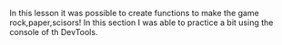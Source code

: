 In this lesson it was possible to create functions to make the game rock,paper,scisors!
In this section I was able to practice a bit using the console of th DevTools.